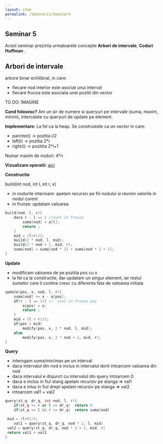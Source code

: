 ```yaml
---
layout: item
permalink: /Seminarii/Seminar4
---
```


## Seminar 5

Acest seminar prezinta urmatoarele concepte **Arbori de intervale**, **Coduri Huffman** .

## Arbori de intervale

arbore binar echilibrat, in care:
 
- fiecare nod interior este asociat unui interval
- fiecare frunza este asociata unei pozitii din vector

TO DO: IMAGINE

**Cand folosesc?** Am un sir de numere si queryuri pe intervale (suma, maxim, minim), intercalate cu queryuri de update pe element.

**Implementare:** La fel ca la heap. Se construieste ca un vector in care:

  - parinte(i) -> pozitia i/2
  - left(i) -> pozitia 2*i
  - right(i) -> pozitita 2*i+1

Numar maxim de noduri: 4*n

**Vizualizare operatii:** [aici](http://visualgo.net/segmenttree)

**Constructie**

build(int nod, int l, int r, x)

- in nodurile interioare: apelam recursiv pe fiii nodului si reunim valorile in nodul curent
- in frunze: updatam valoarea

``` C++
build(nod, l, r){
	daca r - l == 1 //sunt in frunza
		suma[nod] = a[l];
		return ;
	}
	mid = (l+r)/2;
	build(2 * nod, l, mid);
	build(2 * nod + 1, mid, r);
	suma[nod] = suma[nod * 2] + suma[nod * 2 + 1];
}
```

**Update**

- modificam valoarea de pe pozitia pos cu x
- la fel ca la constructie, dar updatam un singur element, iar restul sumelor care il contine cresc cu diferenta fata de valoarea initiala

``` C++
update(pos, x, nod, l, r){
	suma[nod] += x - a[pos];
	if(r - l == 1){	//	sunt in frunza pos
		a[pos] = x;
		return ;
	}
	mid = (l + r)/2;
	if(pos < mid)
		modify(pos, x, 2 * nod, l, mid);
	else
		modify(pos, x, 2 * nod + 1, mid, r);
}
```

**Query**

- interogam suma/min/max pe un interval
- daca intervalul din nod e inclus in intervalul dorit intoarcem valoarea din nod
- daca intervalul e disjunct cu intervalul din query intoarcem 0
- daca e inclus in fiul stang apelam recursiv pe stanga => val1
- daca e inlus in fiul drept apelam recursiv pe stanga => val2
- intoarcem val1 + val2

``` C++
query(st_q, dr_q, int nod, l, r){
	if(st_q >= r or l >= dr_q)	return 0
	if(st_q <= l && r <= dr_q)	return suma[nod]

 mid = (l+r)/2;
	val1 = query(st_q, dr_q, nod * 2, l, mid)
 val2 = query(st_q, dr_q, nod * 2 + 1, mid, r)
 return val1 + val2
}
```


